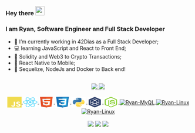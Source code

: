 ### Hey there <img src="https://media.giphy.com/media/hvRJCLFzcasrR4ia7z/giphy.gif" width="25px" height="25px"></a>

### I am Ryan, Software Engineer and Full Stack Developer

- 🔭 I’m currently working in 42Dias as a Full Stack Developer;
- 💻 learning JavaScript and React to Front End;
- 🔑 Solidity and Web3 to Crypto Transactions;
- 📱 React Native to Mobile;
- 📙 Sequelize, NodeJs and Docker to Back end!

<br>


<div align="center">
  <a href="https://github.com/Ryan-R-C">
  <img height="180em" src="https://github-readme-stats.vercel.app/api?username=Ryan-R-C&show_icons=true&theme=dracula&include_all_commits=true&count_private=true"/>
  <img height="180em" src="https://github-readme-stats.vercel.app/api/top-langs/?username=Ryan-R-C&layout=compact&langs_count=7&theme=dracula"/>
</div>
<div style="display: inline_block" align="center"><br>
  <img align="center" alt="Ryan-Js" height="30" width="40" src="https://raw.githubusercontent.com/devicons/devicon/master/icons/javascript/javascript-plain.svg">
  <img align="center" alt="Ryan-React" height="30" width="40" src="https://raw.githubusercontent.com/devicons/devicon/master/icons/react/react-original.svg">
  <img align="center" alt="Ryan-HTML" height="30" width="40" src="https://raw.githubusercontent.com/devicons/devicon/master/icons/html5/html5-original.svg">
  <img align="center" alt="Ryan-CSS" height="30" width="40" src="https://raw.githubusercontent.com/devicons/devicon/master/icons/css3/css3-original.svg">
  <img align="center" alt="Ryan-Python" height="30" width="40" src="https://raw.githubusercontent.com/devicons/devicon/master/icons/python/python-original.svg">
  <img align="center" alt="Ryan-Sequelize" height="30" width="40" src="https://raw.githubusercontent.com/devicons/devicon/master/icons/sequelize/sequelize-plain.svg">
  <img align="center" alt="Ryan-Node" height="30" width="40" src="https://raw.githubusercontent.com/devicons/devicon/master/icons/nodejs/nodejs-plain.svg">
  <img align="center" alt="Ryan-MyQL" height="30" width="40" src="https://cdn.jsdelivr.net/gh/devicons/devicon/icons/mysql/mysql-original.svg">
  <img align="center" alt="Ryan-Linux" height="30" width="40" src="https://cdn.jsdelivr.net/gh/devicons/devicon/icons/linux/linux-original.svg">
  <img align="center" alt="Ryan-Linux" height="30" width="40" src="https://cdn.jsdelivr.net/gh/devicons/devicon/icons/docker/docker-original.svg">

  </div>
  
  
<br>
 
<div align="center"> 
  <a href = "mailto:ryan.r.c.339ac@gmail.com"><img src="https://img.shields.io/badge/-Gmail-%23333?style=for-the-badge&logo=gmail&logoColor=white" target="_blank"></a>
  <a href = "https://ryan-r-c.github.io/portfolio/"><img src="https://img.shields.io/badge/Portfolio-%23000000.svg?style=for-the-badge&logo=firefox&logoColor=#FF7139" target="_blank"></a>
  <a href="https://www.linkedin.com/in/ryan-costa-7ba1b7216" target="_blank"><img src="https://img.shields.io/badge/-LinkedIn-%230077B5?style=for-the-badge&logo=linkedin&logoColor=white" target="_blank"></a>  
</div>

